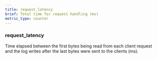 ```yaml
---
title: request_latency
brief: Total time for request handling (ms)
metric_type: counter
---
```

### request_latency

Time elapsed between the first bytes being read from each client request and the log writes after the last bytes were sent to the clients (ms).
